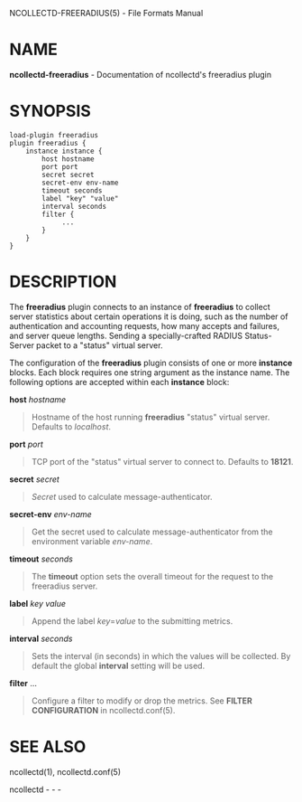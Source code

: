 NCOLLECTD-FREERADIUS(5) - File Formats Manual

# NAME

**ncollectd-freeradius** - Documentation of ncollectd's freeradius plugin

# SYNOPSIS

	load-plugin freeradius
	plugin freeradius {
	    instance instance {
	        host hostname
	        port port
	        secret secret
	        secret-env env-name
	        timeout seconds
	        label "key" "value"
	        interval seconds
	        filter {
	             ...
	        }
	    }
	}

# DESCRIPTION

The **freeradius** plugin connects to an instance of **freeradius**
to collect server statistics about certain operations it is doing, such as
the number of authentication and accounting requests, how many accepts and
failures, and server queue lengths.
Sending a specially-crafted RADIUS Status-Server packet to a "status"
virtual server.

The configuration of the **freeradius** plugin consists of one or more
**instance** blocks.
Each block requires one string argument as the instance name.
The following options are accepted within each **instance** block:

**host** *hostname*

> Hostname of the host running **freeradius** "status" virtual server.
> Defaults to *localhost*.

**port** *port*

> TCP port of the "status" virtual server to connect to.
> Defaults to **18121**.

**secret** *secret*

> *Secret* used to calculate message-authenticator.

**secret-env** *env-name*

> Get the secret used to calculate message-authenticator from the environment
> variable *env-name*.

**timeout** *seconds*

> The **timeout** option sets the overall timeout for the request to the
> freeradius server.

**label** *key* *value*

> Append the label *key*=*value* to the submitting metrics.

**interval** *seconds*

> Sets the interval (in seconds) in which the values will be collected.
> By default the global **interval** setting will be used.

**filter** ...

> Configure a filter to modify or drop the metrics.
> See **FILTER CONFIGURATION** in
> ncollectd.conf(5).

# SEE ALSO

ncollectd(1),
ncollectd.conf(5)

ncollectd - - -
